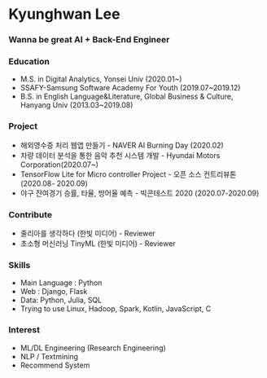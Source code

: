 # Kyunghwan Lee

### Wanna be great AI + Back-End Engineer



### Education

- M.S. in Digital Analytics, Yonsei Univ (2020.01~)
- SSAFY-Samsung Software Academy For Youth (2019.07~2019.12)
- B.S. in English Language&Literature, Global Business & Culture, Hanyang Univ (2013.03~2019.08)



### Project

- 해외영수증 처리 웹앱 만들기 - NAVER AI Burning Day (2020.02)
- 차량 데이터 분석을 통한 음악 추천 시스템 개발 - Hyundai Motors Corporation(2020.07~)
- TensorFlow Lite for Micro controller Project - 오픈 소스 컨트리뷰톤 (2020.08- 2020.09)
- 야구 잔여경기 승률, 타율, 방어율 예측 - 빅콘테스트 2020 (2020.07-2020.09) 



### Contribute

- 줄리아를 생각하다 (한빛 미디어) - Reviewer
- 초소형 머신러닝 TinyML (한빛 미디어) - Reviewer



### Skills

- Main Language : Python
- Web : Django, Flask
- Data: Python, Julia, SQL
- Trying to use Linux, Hadoop, Spark, Kotlin, JavaScript, C



### Interest

- ML/DL Engineering (Research Engineering)
- NLP / Textmining
- Recommend System